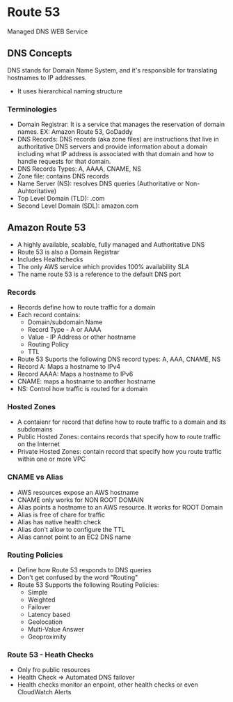 # Route 53
Managed DNS WEB Service

## DNS Concepts
DNS stands for Domain Name System, and it's responsible for translating hostnames to IP addresses.

* It uses hierarchical naming structure
### Terminologies

* Domain Registrar: It is a service that manages the reservation of domain names. EX: Amazon Route 53, GoDaddy 
* DNS Records: DNS records (aka zone files) are instructions that live in authoritative DNS servers and provide information about a domain including what IP address is associated with that domain and how to handle requests for that domain.
* DNS Records Types: A, AAAA, CNAME, NS
* Zone file: contains DNS records
* Name Server (NS): resolves DNS queries (Authoritative or Non-Auhtoritative)
* Top Level Domain (TLD): .com
* Second Level Domain (SDL): amazon.com

## Amazon Route 53
* A highly available, scalable, fully managed and Authoritative DNS
* Route 53 is also a Domain Registrar
* Includes Healthchecks
* The only AWS service which provides 100% availability SLA
* The name route 53 is a reference to the default DNS port


### Records
* Records define how to route traffic for a domain
* Each record contains:
	* Domain/subdomain Name
	* Record Type - A or AAAA
	* Value - IP Address or other hostname
	* Routing Policy
	* TTL
* Route 53 Suports the following DNS record types: A, AAA, CNAME, NS
* Record A: Maps a hostname to IPv4
* Record AAAA: Maps a hostname to IPv6
* CNAME: maps a hostname to another hostname
* NS: Control how traffic is routed for a domain

### Hosted Zones
* A contaienr for record that define how to route traffic to a domain and its subdomains
* Public Hosted Zones: contains records that specify how to route traffic on the Internet
* Private Hosted Zones: contain record that specify how you route traffic within one or more VPC

### CNAME vs Alias
* AWS resources expose an AWS hostname
* CNAME only works for NON ROOT DOMAIN
* Alias points a hostname to an AWS resource. It works for ROOT Domain
* Alias is free of chare for traffic
* Alias has native health check
* Alias don't allow to configure the TTL
* Alias cannot point to an EC2 DNS name

### Routing Policies
* Define how Route 53 responds to DNS queries
* Don't get confused by the word "Routing"
* Route 53 Supports the following Routing Policies:
	* Simple
	* Weighted
	* Failover
	* Latency based
	* Geolocation
	* Multi-Value Answer
	* Geoproximity

### Route 53 - Heath Checks
* Only fro public resources
* Health Check => Automated DNS failover
* Health checks monitor an enpoint, other health checks or even CloudWatch Alerts




